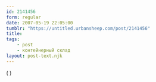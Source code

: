 ```yaml
---
id: 2141456
form: regular
date: 2007-05-19 22:05:00
tumblr: "https://untitled.urbansheep.com/post/2141456"
title:
tags:
    - post
    - контейнерный склад
layout: post-text.njk
---
```


<p>( )</p>

